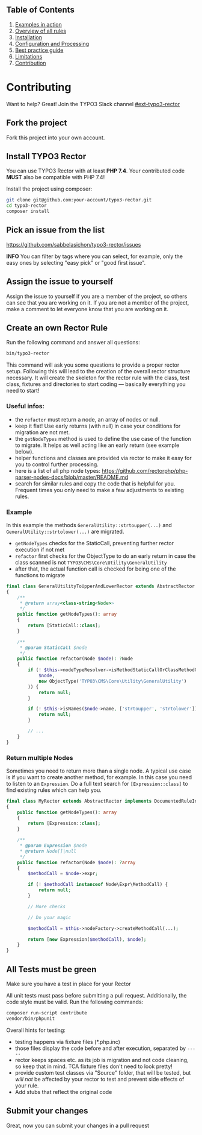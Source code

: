 ## Table of Contents
1. [Examples in action](./examples_in_action.md)
2. [Overview of all rules](./all_rectors_overview.md)
3. [Installation](./installation.md)
4. [Configuration and Processing](./configuration_and_processing.md)
5. [Best practice guide](./best_practice_guide.md)
6. [Limitations](./limitations.md)
7. [Contribution](./contribution.md)

# Contributing

Want to help? Great!
Join the TYPO3 Slack channel [#ext-typo3-rector](https://typo3.slack.com/archives/C019R5LAA6A)

## Fork the project

Fork this project into your own account.

## Install TYPO3 Rector

You can use TYPO3 Rector with at least **PHP 7.4**. Your contributed code **MUST** also be compatible with PHP 7.4!

Install the project using composer:

```bash
git clone git@github.com:your-account/typo3-rector.git
cd typo3-rector
composer install
```

## Pick an issue from the list

https://github.com/sabbelasichon/typo3-rector/issues

**INFO** You can filter by tags where you can select, for example, only the easy ones by selecting "easy pick" or "good first issue".

## Assign the issue to yourself

Assign the issue to yourself if you are a member of the project, so others can see that you are working on it.
If you are not a member of the project, make a comment to let everyone know that you are working on it.

## Create an own Rector Rule

Run the following command and answer all questions:

```bash
bin/typo3-rector
```

This command will ask you some questions to provide a proper rector setup.
Following this will lead to the creation of the overall rector structure necessary.
It will create the skeleton for the rector rule with the class, test class, fixtures and directories to start coding — basically everything you need to start!

### Useful infos:

- the `refactor` must return a node, an array of nodes or null.
- keep it flat! Use early returns (with null) in case your conditions for migration are not met.
- the `getNodeTypes` method is used to define the use case of the function to migrate. It helps as well acting like an early return (see example below).
- helper functions and classes are provided via rector to make it easy for you to control further processing.
- here is a list of all php node types: https://github.com/rectorphp/php-parser-nodes-docs/blob/master/README.md
- search for similar rules and copy the code that is helpful for you. Frequent times you only need to make a few adjustments to existing rules.

### Example

In this example the methods `GeneralUtility::strtoupper(...)` and `GeneralUtility::strtolower(...)` are migrated.
- `getNodeTypes` checks for the StaticCall, preventing further rector execution if not met
- `refactor` first checks for the ObjectType to do an early return in case the class scanned is not `TYPO3\CMS\Core\Utility\GeneralUtility`
- after that, the actual function call is checked for being one of the functions to migrate

```php
final class GeneralUtilityToUpperAndLowerRector extends AbstractRector implements DocumentedRuleInterface
{
    /**
     * @return array<class-string<Node>>
     */
    public function getNodeTypes(): array
    {
        return [StaticCall::class];
    }

    /**
     * @param StaticCall $node
     */
    public function refactor(Node $node): ?Node
    {
        if (! $this->nodeTypeResolver->isMethodStaticCallOrClassMethodObjectType(
            $node,
            new ObjectType('TYPO3\CMS\Core\Utility\GeneralUtility')
        )) {
            return null;
        }

        if (! $this->isNames($node->name, ['strtoupper', 'strtolower'])) {
            return null;
        }

        // ...
    }
}
```

### Return multiple Nodes

Sometimes you need to return more than a single node.
A typical use case is if you want to create another method, for example.
In this case you need to listen to an `Expression`.
Do a full text search for `[Expression::class]` to find existing rules which can help you.

```php
final class MyRector extends AbstractRector implements DocumentedRuleInterface
{
    public function getNodeTypes(): array
    {
        return [Expression::class];
    }

    /**
     * @param Expression $node
     * @return Node[]|null
     */
    public function refactor(Node $node): ?array
    {
        $methodCall = $node->expr;

        if (! $methodCall instanceof Node\Expr\MethodCall) {
            return null;
        }

        // More checks

        // Do your magic

        $methodCall = $this->nodeFactory->createMethodCall(...);

        return [new Expression($methodCall), $node];
    }
}
```

## All Tests must be green

Make sure you have a test in place for your Rector

All unit tests must pass before submitting a pull request.
Additionally, the code style must be valid.
Run the following commands:

```bash
composer run-script contribute
vendor/bin/phpunit
```

Overall hints for testing:

- testing happens via fixture files (*.php.inc)
- those files display the code before and after execution, separated by `-----`
- rector keeps spaces etc. as its job is migration and not code cleaning, so keep that in mind. TCA fixture files don't need to look pretty!
- provide custom test classes via "Source" folder, that will be tested, but *will not* be affected by your rector to test and prevent side effects of your rule.
- Add stubs that reflect the original code

## Submit your changes

Great, now you can submit your changes in a pull request
